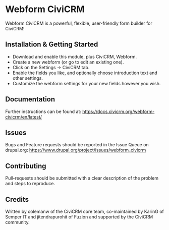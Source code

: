 Webform CiviCRM
===============

Webform CiviCRM is a powerful, flexible, user-friendly form builder for CiviCRM!

Installation & Getting Started
------------------------------

- Download and enable this module, plus CiviCRM, Webform.
- Create a new webform (or go to edit an existing one).
- Click on the Settings -> CiviCRM tab.
- Enable the fields you like, and optionally choose introduction text and other settings.
- Customize the webform settings for your new fields however you wish.

Documentation
-------------

Further instructions can be found at:
https://docs.civicrm.org/webform-civicrm/en/latest/

Issues
------

Bugs and Feature requests should be reported in the Issue Queue on drupal.org:
https://www.drupal.org/project/issues/webform_civicrm

Contributing
------------

Pull-requests should be submitted with a clear description of the problem and steps to reproduce.

Credits
-------

Written by colemanw of the CiviCRM core team, co-maintained by KarinG of Semper IT and jitendrapurohit of Fuzion and supported by the CiviCRM community.
